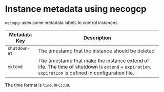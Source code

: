 # Instance metadata using necogcp

`necogcp` uses some metadata labels to control instances.


| Metadata Key     | Description                                                                                                                                          |
| ---------------- | ------------------------------------------------------                                                                                               |
| `shutdown-at`    | The timestamp that the instance should be deleted                                                                                                    |
| `extend`         | The timestamp that make the instance extend of life. The time of shutdown is `extend` + `expiration`. `expiration` is defined in configuration file. |

The time format is `time.RFC3339`.

